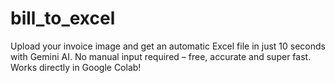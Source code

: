 # bill_to_excel
Upload your invoice image and get an automatic Excel file in just 10 seconds with Gemini AI. No manual input required – free, accurate and super fast. Works directly in Google Colab!
